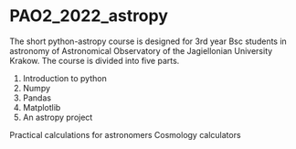 # PAO2_2022_astropy
The short python-astropy course is designed for 3rd year Bsc students in astronomy of Astronomical Observatory of the Jagiellonian University Krakow.
The course is divided into five parts.


1. Introduction to python
2. Numpy
3. Pandas
4. Matplotlib
5. An astropy project

Practical calculations for astronomers
Cosmology calculators
